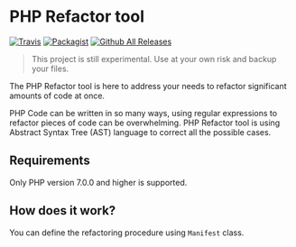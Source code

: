 PHP Refactor tool
==========================

[![Travis](https://img.shields.io/travis/phparty/refactor-php.svg)]()
[![Packagist](https://img.shields.io/packagist/v/phparty/refactor-php.svg)](https://packagist.org/packages/phparty/refactor-php)
[![Github All Releases](https://img.shields.io/packagist/dt/phparty/refactor-php.svg)]()

> This project is still experimental. Use at your own risk and backup your files.

The PHP Refactor tool is here to address your needs to refactor significant amounts
of code at once. 

PHP Code can be written in so many ways, using regular expressions to refactor pieces of code
can be overwhelming. PHP Refactor tool is using Abstract Syntax Tree (AST) language to correct all
the possible cases.

Requirements
------------

Only PHP version 7.0.0 and higher is supported.

How does it work?
-----------------

You can define the refactoring procedure using `Manifest` class.